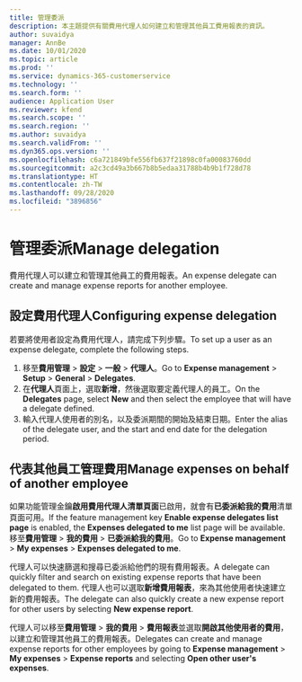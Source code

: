 ```yaml
---
title: 管理委派
description: 本主題提供有關費用代理人如何建立和管理其他員工費用報表的資訊。
author: suvaidya
manager: AnnBe
ms.date: 10/01/2020
ms.topic: article
ms.prod: ''
ms.service: dynamics-365-customerservice
ms.technology: ''
ms.search.form: ''
audience: Application User
ms.reviewer: kfend
ms.search.scope: ''
ms.search.region: ''
ms.author: suvaidya
ms.search.validFrom: ''
ms.dyn365.ops.version: ''
ms.openlocfilehash: c6a721849bfe556fb637f21898c0fa00083760dd
ms.sourcegitcommit: a2c3cd49a3b667b8b5edaa31788b4b9b1f728d78
ms.translationtype: HT
ms.contentlocale: zh-TW
ms.lasthandoff: 09/28/2020
ms.locfileid: "3896856"
---
```

# <a name="manage-delegation"></a><span data-ttu-id="e20d0-103">管理委派</span><span class="sxs-lookup"><span data-stu-id="e20d0-103">Manage delegation</span></span>
<span data-ttu-id="e20d0-104">費用代理人可以建立和管理其他員工的費用報表。</span><span class="sxs-lookup"><span data-stu-id="e20d0-104">An expense delegate can create and manage expense reports for another employee.</span></span>

## <a name="configuring-expense-delegation"></a><span data-ttu-id="e20d0-105">設定費用代理人</span><span class="sxs-lookup"><span data-stu-id="e20d0-105">Configuring expense delegation</span></span>

<span data-ttu-id="e20d0-106">若要將使用者設定為費用代理人，請完成下列步驟。</span><span class="sxs-lookup"><span data-stu-id="e20d0-106">To set up a user as an expense delegate, complete the following steps.</span></span> 
1. <span data-ttu-id="e20d0-107">移至**費用管理** > **設定** > **一般** > **代理人**。</span><span class="sxs-lookup"><span data-stu-id="e20d0-107">Go to **Expense management** > **Setup** > **General** > **Delegates**.</span></span> 
2. <span data-ttu-id="e20d0-108">在**代理人**頁面上，選取**新增**，然後選取要定義代理人的員工。</span><span class="sxs-lookup"><span data-stu-id="e20d0-108">On the **Delegates** page, select **New** and then select the employee that will have a delegate defined.</span></span> 
3. <span data-ttu-id="e20d0-109">輸入代理人使用者的別名，以及委派期間的開始及結束日期。</span><span class="sxs-lookup"><span data-stu-id="e20d0-109">Enter the alias of the delegate user, and the start and end date for the delegation period.</span></span>

## <a name="manage-expenses-on-behalf-of-another-employee"></a><span data-ttu-id="e20d0-110">代表其他員工管理費用</span><span class="sxs-lookup"><span data-stu-id="e20d0-110">Manage expenses on behalf of another employee</span></span>

<span data-ttu-id="e20d0-111">如果功能管理金鑰**啟用費用代理人清單頁面**已啟用，就會有**已委派給我的費用**清單頁面可用。</span><span class="sxs-lookup"><span data-stu-id="e20d0-111">If the feature management key **Enable expense delegates list page** is enabled, the **Expenses delegated to me** list page will be available.</span></span> <span data-ttu-id="e20d0-112">移至**費用管理** > **我的費用** > **已委派給我的費用**。</span><span class="sxs-lookup"><span data-stu-id="e20d0-112">Go to **Expense management** > **My expenses** > **Expenses delegated to me**.</span></span>

<span data-ttu-id="e20d0-113">代理人可以快速篩選和搜尋已委派給他們的現有費用報表。</span><span class="sxs-lookup"><span data-stu-id="e20d0-113">A delegate can quickly filter and search on existing expense reports that have been delegated to them.</span></span> <span data-ttu-id="e20d0-114">代理人也可以選取**新增費用報表**，來為其他使用者快速建立新的費用報表。</span><span class="sxs-lookup"><span data-stu-id="e20d0-114">The delegate can also quickly create a new expense report for other users by selecting **New expense report**.</span></span>

<span data-ttu-id="e20d0-115">代理人可以移至**費用管理** > **我的費用** > **費用報表**並選取**開啟其他使用者的費用**，以建立和管理其他員工的費用報表。</span><span class="sxs-lookup"><span data-stu-id="e20d0-115">Delegates can create and manage expense reports for other employees by going to **Expense management** > **My expenses** > **Expense reports** and selecting **Open other user's expenses**.</span></span>
